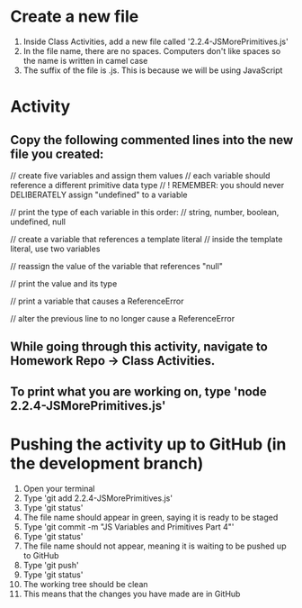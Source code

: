 # Create a new file
1. Inside Class Activities, add a new file called '2.2.4-JSMorePrimitives.js'
  1. In the file name, there are no spaces. Computers don't like spaces so the name is written in camel case
  2. The suffix of the file is .js. This is because we will be using JavaScript

# Activity
## Copy the following commented lines into the new file you created:

// create five variables and assign them values
// each variable should reference a different primitive data type
// ! REMEMBER: you should never DELIBERATELY assign "undefined" to a variable


// print the type of each variable in this order:
// string, number, boolean, undefined, null


// create a variable that references a template literal
// inside the template literal, use two variables


// reassign the value of the variable that references "null"


// print the value and its type


// print a variable that causes a ReferenceError


// alter the previous line to no longer cause a ReferenceError


## While going through this activity, navigate to Homework Repo -> Class Activities.
## To print what you are working on, type 'node 2.2.4-JSMorePrimitives.js'

# Pushing the activity up to GitHub (in the development branch)
1. Open your terminal
2. Type 'git add 2.2.4-JSMorePrimitives.js'
3. Type 'git status'
  1. The file name should appear in green, saying it is ready to be staged
4. Type 'git commit -m "JS Variables and Primitives Part 4"'
5. Type 'git status'
  1. The file name should not appear, meaning it is waiting to be pushed up to GitHub
5. Type 'git push'
6. Type 'git status'
  1. The working tree should be clean
  2. This means that the changes you have made are in GitHub
